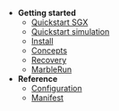 * **Getting started**
    * [Quickstart SGX](/getting-started/quickstart-sgx.md)
    * [Quickstart simulation](/getting-started/quickstart-simulation.md)
    * [Install](/getting-started/install.md)
    * [Concepts](/getting-started/concepts.md)
    * [Recovery](/getting-started/recovery.md)
    * [MarbleRun](/getting-started/marblerun.md)
* **Reference**
    * [Configuration](/reference/configuration.md)
    * [Manifest](/reference/manifest.md)
